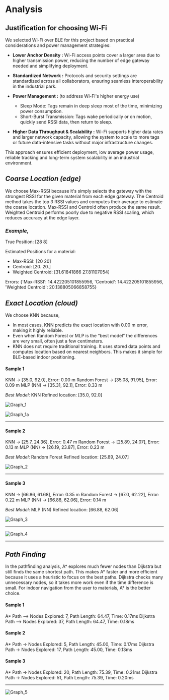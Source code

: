 # **Analysis**

## Justification for choosing Wi-Fi

We selected Wi-Fi over BLE for this project based on practical considerations and power management strategies:

- **Lower Anchor Density :** Wi-Fi access points cover a larger area due to higher transmission power, reducing the number of edge gateway needed and simplifying deployment.  

- **Standardized Network :** Protocols and security settings are standardized across all collaborators, ensuring seamless interoperability in the industrial park.  

- **Power Management :** (to address Wi-Fi's higher energy use) 
  - Sleep Mode: Tags remain in deep sleep most of the time, minimizing power consumption.  
  - Short-Burst Transmission: Tags wake periodically or on motion, quickly send RSSI data, then return to sleep.  

- **Higher Data Throughput & Scalability :** Wi-Fi supports higher data rates and larger network capacity, allowing the system to scale to more tags or future data-intensive tasks without major infrastructure changes.  

This approach ensures efficient deployment, low average power usage, reliable tracking and long-term system scalability in an industrial environment.


 
## *Coarse Location (edge)*

We choose Max-RSSI because it's simply selects the gateway with the strongest RSSI for the given material from each edge gateway. The Centroid method takes the top 3 RSSI values and computes their average to estimate the coarse location. Max-RSSI and Centroid often produce the same result. Weighted Centroid performs poorly due to negative RSSI scaling, which reduces accuracy at the edge layer.

### *Example*,
True Position: [28  8]

Estimated Positions for a material:
 - Max-RSSI: [20 20]
 - Centroid: [20. 20.]
 - Weighted Centroid: [31.61841866 27.81107054]

 Errors: {'Max-RSSI': 14.422205101855956, 'Centroid': 14.422205101855956, 'Weighted Centroid': 20.138805066858755}
 


 ## *Exact Location (cloud)*
 
 We choose KNN because,
- In most cases, KNN predicts the exact location with 0.00 m error, making it highly reliable.
- Even when Random Forest or MLP is the “best model” the differences are very small, often just a few centimeters.
- KNN does not require traditional training. It uses stored data points and computes location based on nearest neighbors. This makes it simple for BLE-based indoor positioning.



#### **Sample 1**
KNN → [35.0, 92.0], Error: 0.00 m
Random Forest → [35.08, 91.95], Error: 0.09 m
MLP (NN) → [35.31, 92.1], Error: 0.33 m

 *Best Model*: KNN
Refined location: [35.0, 92.0]

![Graph_1](./images_analysis/1.png)

![Graph_1a](./images_analysis/1a.png)

---

#### **Sample 2**
KNN → [25.7, 24.36], Error: 0.47 m
Random Forest → [25.89, 24.07], Error: 0.13 m
MLP (NN) → [26.19, 23.87], Error: 0.23 m

 *Best Model*: Random Forest
Refined location: [25.89, 24.07]

![Graph_2](./images_analysis/2.png)

---

#### **Sample 3**
KNN → [66.86, 61.68], Error: 0.35 m
Random Forest → [67.0, 62.22], Error: 0.22 m
MLP (NN) → [66.88, 62.06], Error: 0.14 m

 *Best Model*: MLP (NN)
Refined location: [66.88, 62.06]

![Graph_3](./images_analysis/3.png)


---


![Graph_4](./images_analysis/1.png)

---  
  
    
## *Path Finding*
In the pathfinding analysis, A* explores much fewer nodes than Dijkstra but still finds the same shortest path. This makes A* faster and more efficient because it uses a heuristic to focus on the best paths. Dijkstra checks many unnecessary nodes, so it takes more work even if the time difference is small. For indoor navigation from the user to materials, A* is the better choice.


#### **Sample 1**
A* Path       --> Nodes Explored: 7, Path Length: 64.47, Time: 0.17ms
Dijkstra Path --> Nodes Explored: 37, Path Length: 64.47, Time: 0.18ms

#### **Sample 2**
A* Path       -> Nodes Explored: 5, Path Length: 45.00, Time: 0.17ms
Dijkstra Path -> Nodes Explored: 17, Path Length: 45.00, Time: 0.13ms

#### **Sample 3**
A* Path       -> Nodes Explored: 20, Path Length: 75.39, Time: 0.21ms
Dijkstra Path -> Nodes Explored: 51, Path Length: 75.39, Time: 0.20ms
  
---
  


![Graph_5](./images_analysis/5.png)



